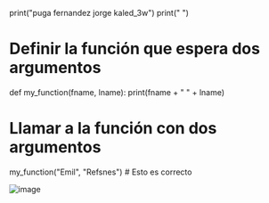 print("puga fernandez jorge kaled_3w")
print(" ")

# Definir la función que espera dos argumentos
def my_function(fname, lname):
    print(fname + " " + lname)

# Llamar a la función con dos argumentos
my_function("Emil", "Refsnes")  # Esto es correcto

![image](https://github.com/user-attachments/assets/ce243071-83cd-493d-b733-19e604c347ef)

